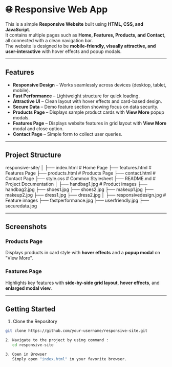 # 🌐 Responsive Web App

This is a simple **Responsive Website** built using **HTML, CSS, and JavaScript**.  
It contains multiple pages such as **Home, Features, Products, and Contact**, all connected with a clean navigation bar.  
The website is designed to be **mobile-friendly, visually attractive, and user-interactive** with hover effects and popup modals.

---

##  Features

-  **Responsive Design** – Works seamlessly across devices (desktop, tablet, mobile).  
-  **Fast Performance** – Lightweight structure for quick loading.  
-  **Attractive UI** – Clean layout with hover effects and card-based design.  
-  **Secure Data** – Demo feature section showing focus on data security.  
-  **Products Page** – Displays sample product cards with **View More** popup modals.  
-  **Features Page** – Displays website features in grid layout with **View More** modal and close option.  
-  **Contact Page** – Simple form to collect user queries.  

---

##  Project Structure

responsive-site/
│
├── index.html # Home Page
├── features.html # Features Page
├── products.html # Products Page
├── contact.html # Contact Page
├── style.css # Common Stylesheet
├── README.md # Project Documentation
│
├── handbag1.jpg # Product images
├── handbag2.jpg
├── shoes1.jpg
├── shoes2.jpg
├── makeup1.jpg
├── makeup2.jpg
├── dress1.jpg
├── dress2.jpg
│
├── responsivedesign.jpg # Feature images
├── fastperformance.jpg
├── userfriendly.jpg
├── securedata.jpg


---

##  Screenshots

###  Products Page  
Displays products in card style with **hover effects** and a **popup modal** on "View More".  

###  Features Page  
Highlights key features with **side-by-side grid layout**, **hover effects**, and **enlarged modal view**.  

---

##  Getting Started

 1. Clone the Repository
```bash
git clone https://github.com/your-username/responsive-site.git

2. Navigate to the project by using command :
   cd responsive-site

3️. Open in Browser
   Simply open "index.html" in your favorite browser.







